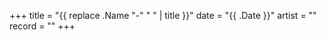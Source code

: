 +++
title = "{{ replace .Name "-" " " | title }}"
date = "{{ .Date }}"
artist = ""
record = ""
+++

